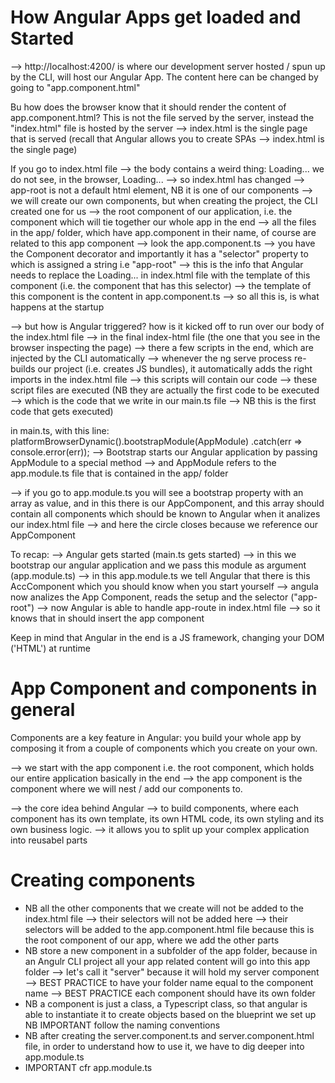 # How Angular Apps get loaded and Started
--> http://localhost:4200/ is where our development server hosted / spun up by the CLI, will host our Angular App.
The content here can be changed by going to "app.component.html"

Bu how does the browser know that it should render the content of app.component.html?
This is not the file served by the server, instead the "index.html" file is hosted by the server --> index.html is the single page that is served (recall that Angular allows you to create SPAs --> index.html is the single page)

If you go to index.html file --> the body contains a weird thing:
<app-root>Loading...</app-root>
we do not see, in the browser, Loading... --> so index.html has changed
--> app-root is not a default html element, NB it is one of our components
--> we will create our own components, but when creating the project, the CLI created one for us --> the root component of our application, i.e. the component which will tie together our whole app in the end --> all the files in the app/ folder, which have app.component in their name, of course are related to this app component
--> look the app.component.ts --> you have the Component decorator and importantly it has a "selector" property to which is assigned a string i.e "app-root"
--> this is the info that Angular needs to replace the <app-root>Loading...</app-root> in index.html file with the template of this component (i.e. the component that has this selector) --> the template of this component is the content in app.component.ts
--> so all this is, is what happens at the startup

--> but how is Angular triggered? how is it kicked off to run over our body of the index.html file --> in the final index-html file (the one that you see in the browser inspecting the page) --> there a few scripts in the end, which are injected by the CLI automatically --> whenever the ng serve process re-builds our project (i.e. creates JS bundles), it automatically adds the right imports in the index.html file --> this scripts will contain our code --> these script files are executed (NB they are actually the first code to be executed --> which is the code that we write in our main.ts file --> NB this is the first code that gets executed)

in main.ts, with this line:
platformBrowserDynamic().bootstrapModule(AppModule)
  .catch(err => console.error(err));
--> Bootstrap starts our Angular application by passing AppModule to a special method --> and AppModule refers to the app.module.ts file that is contained in the app/ folder

--> if you go to app.module.ts you will see a bootstrap property with an array as value, and in this there is our AppComponent, and this array should contain all components which should be known to Angular when it analizes our index.html file --> and here the circle closes because we reference our AppComponent

To recap:
--> Angular gets started (main.ts gets started) --> in this we bootstrap our angular application and we pass this module as argument (app.module.ts) --> in this app.module.ts we tell Angular that there is this AccComponent which you should know when you start yourself --> angula now analizes the App Component, reads the setup and the selector ("app-root") --> now Angular is able to handle app-route in index.html file --> so it knows that in <app-root></ap-root> should insert the app component

Keep in mind that Angular in the end is a JS framework, changing your DOM ('HTML') at runtime

# App Component and components in general
Components are a key feature in Angular: you build your whole app by composing it from a couple of components which you create on your own.

--> we start with the app component i.e. the root component, which holds our entire application basically in the end --> the app component is the component where we will nest / add our components to.

--> the core idea behind Angular --> to build components, where each component has its own template, its own HTML code, its own styling and its own business logic. --> it allows you to split up your complex application into reusabel parts


# Creating components
- NB all the other components that we create will not be added to the index.html file --> their selectors will not be added here --> their selectors will be added to the app.component.html file because this is the root component of our app, where we add the other parts
- NB store a new component in a subfolder of the app folder, because in an Angulr CLI project all your app related content will go into this app folder --> let's call it "server" because it will hold my server component --> BEST PRACTICE to have your folder name equal to the component name --> BEST PRACTICE each component should have its own folder
- NB a component is just a class, a Typescript class, so that angular is able to instantiate it to create objects based on the blueprint we set up NB IMPORTANT follow the naming conventions
- NB after creating the server.component.ts and server.component.html file, in order to understand how to use it, we have to dig deeper into  app.module.ts
- IMPORTANT cfr app.module.ts